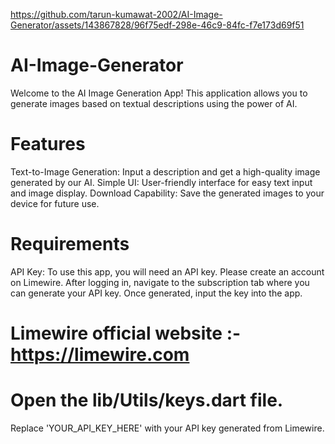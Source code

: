 https://github.com/tarun-kumawat-2002/AI-Image-Generator/assets/143867828/96f75edf-298e-46c9-84fc-f7e173d69f51

# AI-Image-Generator
 Welcome to the AI Image Generation App! This application allows you to generate images based on textual 
 descriptions using the power of AI.

# Features
 Text-to-Image Generation: Input a description and get a high-quality image generated by our AI.
 Simple UI: User-friendly interface for easy text input and image display.
 Download Capability: Save the generated images to your device for future use.

# Requirements
  API Key: To use this app, you will need an API key. Please create an account on Limewire. 
           After logging in, navigate to the subscription tab where you can generate your API key.
           Once generated, input the key into the app.


# Limewire official website :- https://limewire.com


# Open the lib/Utils/keys.dart file.
  Replace 'YOUR_API_KEY_HERE' with your API key generated from Limewire.



